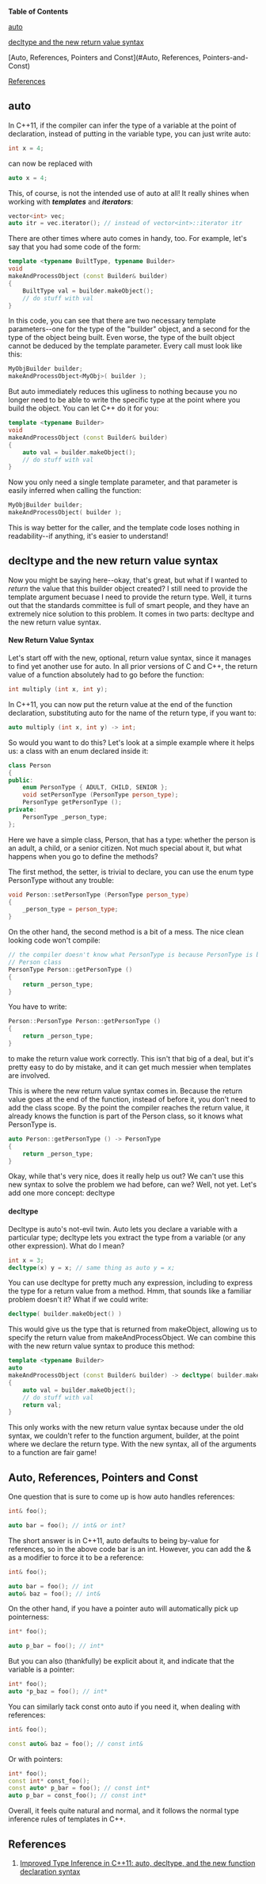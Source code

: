**Table of Contents**

[auto](#auto)

[decltype and the new return value syntax](#decltype-and-the-new-return-value-syntax)

[Auto, References, Pointers and Const](#Auto, References, Pointers-and-Const)

[References](#References)


## auto

In C++11, if the compiler can infer the type of a variable at the point of declaration, instead of putting in the variable type, you can just write auto:

```c++
int x = 4;
```

can now be replaced with

```c++
auto x = 4;
```

This, of course, is not the intended use of auto at all! It really shines when working with ***templates*** and ***iterators***:

```c++
vector<int> vec;
auto itr = vec.iterator(); // instead of vector<int>::iterator itr
```

There are other times where auto comes in handy, too. For example, let's say that you had some code of the form:

```c++
template <typename BuiltType, typename Builder>
void
makeAndProcessObject (const Builder& builder)
{
    BuiltType val = builder.makeObject();
    // do stuff with val
}
```

In this code, you can see that there are two necessary template parameters--one for the type of the "builder" object, and a second for the type of the object being built. Even worse, the type of the built object cannot be deduced by the template parameter. Every call must look like this:

```c++
MyObjBuilder builder;
makeAndProcessObject<MyObj>( builder );
```

But auto immediately reduces this ugliness to nothing because you no longer need to be able to write the specific type at the point where you build the object. You can let C++ do it for you:

```c++
template <typename Builder>
void
makeAndProcessObject (const Builder& builder)
{
    auto val = builder.makeObject();
    // do stuff with val
}
```

Now you only need a single template parameter, and that parameter is easily inferred when calling the function:

```c++
MyObjBuilder builder;
makeAndProcessObject( builder );
```

This is way better for the caller, and the template code loses nothing in readability--if anything, it's easier to understand!


## decltype and the new return value syntax

Now you might be saying here--okay, that's great, but what if I wanted to *return* the value that this builder object created? I still need to provide the template argument becuase I need to provide the return type. Well, it turns out that the standards committee is full of smart people, and they have an extremely nice solution to this problem. It comes in two parts: decltype and the new return value syntax.

#### New Return Value Syntax

Let's start off with the new, optional, return value syntax, since it manages to find yet another use for auto. In all prior versions of C and C++, the return value of a function absolutely had to go before the function:

```c++
int multiply (int x, int y);
```

In C++11, you can now put the return value at the end of the function declaration, substituting auto for the name of the return type, if you want to:

```c++
auto multiply (int x, int y) -> int;
```

So would you want to do this? Let's look at a simple example where it helps us: a class with an enum declared inside it:

```c++
class Person
{
public:
    enum PersonType { ADULT, CHILD, SENIOR };
    void setPersonType (PersonType person_type);
    PersonType getPersonType ();
private:
    PersonType _person_type;
};
```

Here we have a simple class, Person, that has a type: whether the person is an adult, a child, or a senior citizen. Not much special about it, but what happens when you go to define the methods?

The first method, the setter, is trivial to declare, you can use the enum type PersonType without any trouble:

```c++
void Person::setPersonType (PersonType person_type)
{
    _person_type = person_type;
}
```

On the other hand, the second method is a bit of a mess. The nice clean looking code won't compile:

```c++
// the compiler doesn't know what PersonType is because PersonType is being used outside of the 
// Person class
PersonType Person::getPersonType ()
{
    return _person_type;
}
```

You have to write:

```c++
Person::PersonType Person::getPersonType ()
{
    return _person_type;
}
```

to make the return value work correctly. This isn't that big of a deal, but it's pretty easy to do by mistake, and it can get much messier when templates are involved.

This is where the new return value syntax comes in. Because the return value goes at the end of the function, instead of before it, you don't need to add the class scope. By the point the compiler reaches the return value, it already knows the function is part of the Person class, so it knows what PersonType is.

```c++
auto Person::getPersonType () -> PersonType
{
    return _person_type;
}
```

Okay, while that's very nice, does it really help us out? We can't use this new syntax to solve the problem we had before, can we? Well, not yet. Let's add one more concept: decltype

#### decltype

Decltype is auto's not-evil twin. Auto lets you declare a variable with a particular type; decltype lets you extract the type from a variable (or any other expression). What do I mean?

```c++
int x = 3;
decltype(x) y = x; // same thing as auto y = x;
```

You can use decltype for pretty much any expression, including to express the type for a return value from a method. Hmm, that sounds like a familiar problem doesn't it? What if we could write:

```c++
decltype( builder.makeObject() )
```

This would give us the type that is returned from makeObject, allowing us to specify the return value from makeAndProcessObject. We can combine this with the new return value syntax to produce this method:

```c++
template <typename Builder>
auto
makeAndProcessObject (const Builder& builder) -> decltype( builder.makeObject() )
{
    auto val = builder.makeObject();
    // do stuff with val
    return val;
}
```

This only works with the new return value syntax because under the old syntax, we couldn't refer to the function argument, builder, at the point where we declare the return type. With the new syntax, all of the arguments to a function are fair game!


## Auto, References, Pointers and Const

One question that is sure to come up is how auto handles references:

```c++
int& foo();

auto bar = foo(); // int& or int?
```

The short answer is in C++11, auto defaults to being by-value for references, so in the above code bar is an int. However, you can add the & as a modifier to force it to be a reference:

```c++
int& foo();

auto bar = foo(); // int
auto& baz = foo(); // int&
```

On the other hand, if you have a pointer auto will automatically pick up pointerness:

```c++
int* foo();

auto p_bar = foo(); // int*
```

But you can also (thankfully) be explicit about it, and indicate that the variable is a pointer:

```c++
int* foo();
auto *p_baz = foo(); // int*
```

You can similarly tack const onto auto if you need it, when dealing with references:

```c++
int& foo();

const auto& baz = foo(); // const int&
```

Or with pointers:

```c++
int* foo();
const int* const_foo();
const auto* p_bar = foo(); // const int*
auto p_bar = const_foo(); // const int*
```

Overall, it feels quite natural and normal, and it follows the normal type inference rules of templates in C++.


## References

1. [Improved Type Inference in C++11: auto, decltype, and the new function declaration syntax](https://www.cprogramming.com/c++11/c++11-auto-decltype-return-value-after-function.html)
